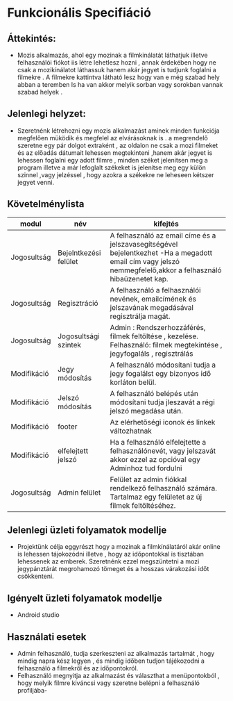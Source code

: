 # Funkcionális Specifiáció

## Áttekintés:
- Mozis alkalmazás, ahol egy mozinak a filmkinálatát láthatjuk illetve felhasználói fiókot iis létre lehetlesz hozni , annak érdekében hogy ne csak a mozikínálatot láthassuk hanem akár jegyet is tudjunk foglalni a filmekre .
A filmekre kattintva látható lesz hogy van e még szabad hely abban a teremben ls ha van akkor melyik sorban vagy sorokban vannak szabad helyek . 


## Jelenlegi helyzet:
- Szeretnénk létrehozni egy mozis alkalmazást aminek minden funkciója megfelően müködik és megfelel az elvárásoknak is .
  a megrendelő szeretne egy pár dolgot extraként , az oldalon ne csak a mozi filmeket és az előadás dátumait lehessen megtekinteni ,hanem akár jegyet is lehessen foglalni egy adott filmre , minden széket jelenitsen meg a program illetve a már lefoglalt székeket is jelenitse meg egy külön szinnel ,vagy jelzéssel , hogy azokra a székekre ne leheseen kétszer jegyet venni.

## Követelménylista
|modul|név|kifejtés|
|---|---|---|
|Jogosultság|Bejelntkezési felület|A felhasználó az email címe és a jelszavasegítségével bejelentkezhet -Ha a megadott email cím vagy jelszó nemmegfelelő,akkor a felhasználó hibaüzenetet kap.|
|Jogosultság|Regisztráció|A felhasználó a felhasználói nevének, emailcímének és jelszavának megadásával regisztrálja magát.|
|Jogosultság|Jogosultsági szintek| Admin : Rendszerhozzáférés, filmek feltöltése , kezelése. Felhasználó: filmek megtekintése , jegyfogaláls , regisztrálás|
|Modifikáció|Jegy módosítás|A felhasználó módosítani tudja a jegy fogalálst egy bizonyos idő korláton belül.|
|Modifikáció|Jelszó módosítás|A felhasználó belépés után módosítani tudja jleszavát a régi jelszó megadása után.|
|Modifikáció|footer|Az elérhetőségi iconok és linkek változhatnak|
|Modifikáció|elfelejtett jelszó|Ha a felhasználó elfelejtette a felhasználónevét, vagy jelszavát akkor ezzel az opcióval egy Adminhoz tud fordulni|
|Jogosultság|Admin felület|Felület az admin fiókkal rendelkező felhasználó számára. Tartalmaz egy felületet az új filmek feltöltéséhez.|

##  Jelenlegi üzleti folyamatok modellje
- Projektünk célja eggyrészt hogy a mozinak a filmkínálatáról akár online is lehessen tájokozódni illetve , hogy az időpontokkal is tisztában lehessenek az emberek. Szeretnénk ezzel megszüntetni a mozi jegypánztárát megrohamozó tömeget és a hosszas várakozási időt  csökkenteni. 
  
##  Igényelt üzleti folyamatok modellje
- Android studio

##  Használati esetek
- Admin felhasználó, tudja szerkeszteni az alkalmazás tartalmát , hogy mindig napra kész legyen , és mindig időben tudjon tájékozodni a felhasználó a filmekről és az időpontokról.
- Felhasználó megnyitja az alkalmazást és választhat a menüpontokból , hogy melyik filmre kiváncsi vagy szeretne belépni a felhasználó profiljába-

